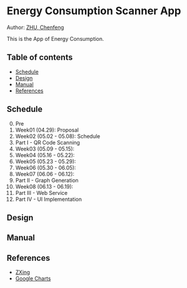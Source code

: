 Energy Consumption Scanner App
==============================

Author: [ZHU, Chenfeng](http://about.me/zhuchenfeng)

This is the App of Energy Consumption.

Table of contents
-----------------

  * [Schedule](#schedule)
  * [Design](#design)
  * [Manual](#manual)
  * [References](#references)

## Schedule

0. Pre
 1. Week01 (04.29): Proposal
 2. Week02 (05.02 - 05.08): Schedule
1. Part I - QR Code Scanning
 1. Week03 (05.09 - 05.15): 
 2. Week04 (05.16 - 05.22): 
 3. Week05 (05.23 - 05.29):
 4. Week06 (05.30 - 06.05):
 5. Week07 (06.06 - 06.12):
2. Part II - Graph Generation
 1. Week08 (06.13 - 06.19):
3. Part III - Web Service
4. Part IV - UI Implementation


## Design


## Manual


## References

- [ZXing](https://github.com/zxing/zxing)
- [Google Charts](https://developers.google.com/chart/)

